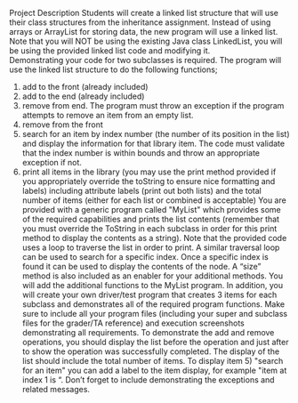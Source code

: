 Project Description
Students will create a linked list structure that will use their class structures from the inheritance assignment. 
Instead of using arrays or ArrayList for storing data, the new program will use a linked list.  
Note that you will NOT be using the existing Java class LinkedList, you will be using the provided linked list code and modifying it.  
Demonstrating your code for two subclasses is required.  The program will use the linked list structure to do the following functions; 
1) add to the front (already included)
2) add to the end (already included)
3) remove from end.  The program must throw an exception if the program attempts to remove an item from an empty list.  
4) remove from the front 
5) search for an item by index number (the number of its position in the list) and display the information for that library item.  The code must validate that the index number is within bounds and throw an appropriate exception if not. 
6) print all items in the library (you may use the print method provided if you appropriately override the toString to ensure nice formatting and labels) including attribute labels (print out both lists) and the total number of items (either for each list or combined is acceptable)
You are provided with a generic program called "MyList" which provides some of the required capabilities and prints the list contents (remember that you must override the ToString in each subclass in order for this print method to display the contents as a string).  Note that the provided code uses a loop to traverse the list in order to print.  A similar traversal loop can be used to search for a specific index. Once a specific index is found it can be used to display the contents of the node.  A “size” method is also included as an enabler for your additional methods.
You will add the additional functions to the MyList program.  In addition, you will create your own driver/test program that creates 3 items for each subclass and demonstrates all of the required program functions. Make sure to include all your program files (including your super and subclass files for the grader/TA reference) and execution screenshots demonstrating all requirements. To demonstrate the add and remove operations, you should display the list before the operation and just after to show the operation was successfully completed. The display of the list should include the total number of items.  To display item 5) "search for an item" you can add a label to the item display, for example "item at index 1 is “. Don’t forget to include demonstrating the exceptions and related messages.

